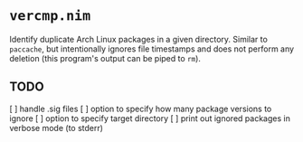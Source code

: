 # `vercmp.nim`

Identify duplicate Arch Linux packages in a given directory. Similar to `paccache`, but intentionally ignores file timestamps and does not perform any deletion (this program's output can be piped to `rm`).


## TODO
[ ] handle .sig files
[ ] option to specify how many package versions to ignore
[ ] option to specify target directory
[ ] print out ignored packages in verbose mode (to stderr)
